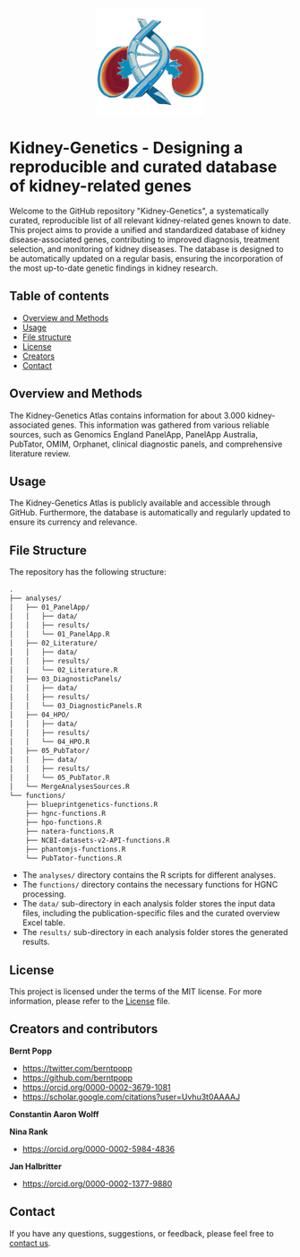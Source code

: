 <p align="center">
    <img src="edit_docs/static/img/kidney-genetics_logo.png" alt="Kidney-Genetics logo" width="192" height="192">
</p>

# Kidney-Genetics - Designing a reproducible and curated database of kidney-related genes
Welcome to the GitHub repository  "Kidney-Genetics", a systematically curated, reproducible list of all relevant kidney-related genes known to date. This project aims to provide a unified and standardized database of kidney disease-associated genes, contributing to improved diagnosis, treatment selection, and monitoring of kidney diseases. The database is designed to be automatically updated on a regular basis, ensuring the incorporation of the most up-to-date genetic findings in kidney research.

## Table of contents

- [Overview and Methods](#overview-and-methods)
- [Usage](#usage)
- [File structure](#file-structure)
- [License](#license)
- [Creators](#creators-and-contributors)
- [Contact](#contact)

## Overview and Methods

The Kidney-Genetics Atlas contains information for about 3.000 kidney-associated genes. This information was gathered from various reliable sources, such as Genomics England PanelApp, PanelApp Australia, PubTator, OMIM, Orphanet, clinical diagnostic panels, and comprehensive literature review.

## Usage

The Kidney-Genetics Atlas is publicly available and accessible through GitHub. Furthermore, the database is automatically and regularly updated to ensure its currency and relevance.

## File Structure

The repository has the following structure:

```
.
├── analyses/
│   ├── 01_PanelApp/
│   │   ├── data/
│   │   ├── results/
│   │   └── 01_PanelApp.R
│   ├── 02_Literature/
│   │   ├── data/
│   │   ├── results/
│   │   └── 02_Literature.R
│   ├── 03_DiagnosticPanels/
│   │   ├── data/
│   │   ├── results/
│   │   └── 03_DiagnosticPanels.R
│   ├── 04_HPO/
│   │   ├── data/
│   │   ├── results/
│   │   └── 04_HPO.R
│   ├── 05_PubTator/
│   │   ├── data/
│   │   ├── results/
│   │   └── 05_PubTator.R
│   └── MergeAnalysesSources.R
└── functions/
    ├── blueprintgenetics-functions.R
    ├── hgnc-functions.R
    ├── hpo-functions.R
    ├── natera-functions.R
    ├── NCBI-datasets-v2-API-functions.R
    ├── phantomjs-functions.R
    └── PubTator-functions.R
```

- The `analyses/` directory contains the R scripts for different analyses.
- The `functions/` directory contains the necessary functions for HGNC processing.
- The `data/` sub-directory in each analysis folder stores the input data files, including the publication-specific files and the curated overview Excel table.
- The `results/` sub-directory in each analysis folder stores the generated results.

## License

This project is licensed under the terms of the MIT license. For more information, please refer to the [License](LICENSE.md) file.

## Creators and contributors

**Bernt Popp**

- <https://twitter.com/berntpopp>
- <https://github.com/berntpopp>
- <https://orcid.org/0000-0002-3679-1081>
- <https://scholar.google.com/citations?user=Uvhu3t0AAAAJ>

**Constantin Aaron Wolff**

**Nina Rank**

- <https://orcid.org/0000-0002-5984-4836>

**Jan Halbritter**

- <https://orcid.org/0000-0002-1377-9880>

## Contact

If you have any questions, suggestions, or feedback, please feel free to [contact us](contact.md).